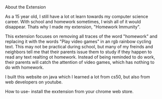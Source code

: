 About the Extension

As a 15 year old, I still have a lot ot learn towards my computer science career. With school and homework sometimes, I wish all of it would disappear. Thats why I made my extension, "Homework Immunity". 

This extension focuses on removing all traces of the word "homework" and replacing it with the words "Play video games" in an rgb rainbow cycling text. This may not be practical during school, but many of my freinds and neighbors tell me that their parents issue them to study if they happen to read any text realting ot homework. Instead of being reminded to do work, their parents will catch the attention of video games, which has nothing to do with homework.

I built this website on java which I learned a lot from cs50, but also from web developers on youtube. 

How to use- install the exxtension from your chrome web store.


